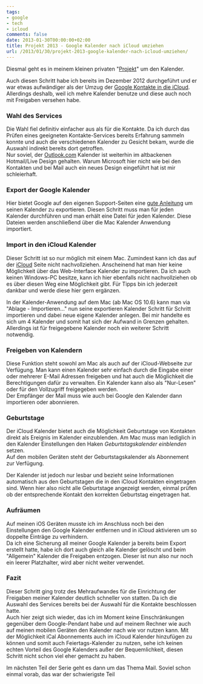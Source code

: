 ```yaml
---
tags:
- google
- tech
- icloud
comments: false
date: 2013-01-30T00:00:00+02:00
title: Projekt 2013 - Google Kalender nach iCloud umziehen
url: /2013/01/30/projekt-2013-google-kalender-nach-icloud-umziehen/
---
```


Diesmal geht es in meinem kleinen privaten "[Projekt](http://blog.renem.net/2013/01/22/weniger-google-projekt-2013/)" um den Kalender.

Auch diesen Schritt habe ich bereits im Dezember 2012 durchgeführt und er war etwas aufwändiger als der Umzug der [Google Kontakte in die iCloud](http://blog.renem.net/2013/01/26/projekt-2013-weniger-google-dienste-kontakte/). Allerdings deshalb, weil ich mehre Kalender benutze und diese auch noch mit Freigaben versehen habe.

### Wahl des Services
Die Wahl fiel definitiv einfacher aus als für die Kontakte. Da ich durch das Prüfen eines geeigneten Kontakte-Services bereits Erfahrung sammeln konnte und auch die verschiedenen Kalender zu Gesicht bekam, wurde die Auswahl indirekt bereits dort getroffen.  
Nur soviel, der [Outlook.com](http://outlook.com) Kalender ist weiterhin im altbackenen Hotmail/Live Design gehalten. Warum Microsoft hier nicht wie bei den Kontakten und bei Mail auch ein neues Design eingeführt hat ist mir schleierhaft.

### Export der Google Kalender
Hier bietet Google auf den eigenen Support-Seiten eine [gute Anleitung](https://support.google.com/calendar/bin/answer.py?hl=de&amp;answer=37111) um seinen Kalender zu exportieren. Diesen Schritt muss man für jeden Kalender durchführen und man erhält eine Datei für jeden Kalender. Diese Dateien werden anschließend über die Mac Kalender Anwendung importiert.

### Import in den iCloud Kalender
Dieser Schritt ist so nur möglich mit einem Mac. Zumindest kann ich das auf der [iCloud](http://icloud.com) Seite nicht nachvollziehen. Anscheinend hat man hier keine Möglichkeit über das Web-Interface Kalender zu importieren. Da ich auch keinen Windows-PC besitze, kann ich hier ebenfalls nicht nachvollziehen ob es über diesen Weg eine Möglichkeit gibt. Für Tipps bin ich jederzeit dankbar und werde diese hier gern ergänzen.

In der Kalender-Anwendung auf dem Mac (ab Mac OS 10.6) kann man via "Ablage - Importieren…" nun seine exportieren Kalender Schritt für Schritt importieren und dabei neue eigene Kalender anlegen. Bei mir handelte es sich um 4 Kalender und somit hat sich der Aufwand in Grenzen gehalten.  
Allerdings ist für freigegebene Kalender noch ein weiterer Schritt notwendig.

### Freigeben von Kalendern 
Diese Funktion steht sowohl am Mac als auch auf der iCloud-Webseite zur Verfügung. Man kann einen Kalender sehr einfach durch die Eingabe einer oder mehrerer E-Mail Adressen freigeben und hat auch die Möglichkeit die Berechtigungen dafür zu verwalten. Ein Kalender kann also als "Nur-Lesen" oder für den Vollzugriff freigegeben werden.  
Der Empfänger der Mail muss wie auch bei Google den Kalender dann importieren oder abonnieren.

### Geburtstage
Der iCloud Kalender bietet auch die Möglichkeit Geburtstage von Kontakten direkt als Ereignis im Kalender einzublenden. Am Mac muss man lediglich in den Kalender Einstellungen den Haken *Geburtstagskalender einblenden* setzen.  
Auf den mobilen Geräten steht der Geburtstagskalender als Abonnement zur Verfügung.

Der Kalender ist jedoch nur lesbar und bezieht seine Informationen automatisch aus den Geburtstagen die in den iCloud Kontakten eingetragen sind. Wenn hier also nicht alle Geburtstage angezeigt werden, einmal prüfen ob der entsprechende Kontakt den korrekten Geburtstag eingetragen hat.

### Aufräumen
Auf meinen iOS Geräten musste ich im Anschluss noch bei den Einstellungen den Google Kalender entfernen und in iCloud aktivieren um so doppelte Einträge zu verhindern.  
Da ich eine Sicherung all meiner Google Kalender ja bereits beim Export erstellt hatte, habe ich dort auch gleich alle Kalender gelöscht und beim "Allgemein" Kalender die Freigaben entzogen. Dieser ist nun also nur noch ein leerer Platzhalter, wird aber nicht weiter verwendet.

### Fazit
Dieser Schritt ging trotz des Mehraufwandes für die Einrichtung der Freigaben meiner Kalender deutlich schneller von statten. Da ich die Auswahl des Services bereits bei der Auswahl für die Kontakte beschlossen hatte.  
Auch hier zeigt sich wieder, das ich im Moment keine Einschränkungen gegenüber dem Google-Pendant habe und auf meinem Rechner wie auch auf meinen mobilen Geräten den Kalender nach wie vor nutzen kann. Mit der Möglichkeit iCal Abonnements auch im iCloud Kalender hinzufügen zu können und somit auch Feiertags-Kalender zu nutzen, sehe ich keinen echten Vorteil des Google Kalenders außer der Bequemlichkeit, diesen Schritt nicht schon viel eher gemacht zu haben.

Im nächsten Teil der Serie geht es dann um das Thema Mail. Soviel schon einmal vorab, das war der schwierigste Teil



